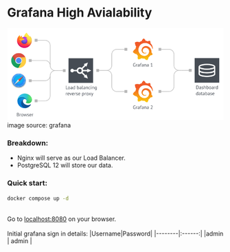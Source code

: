 # Grafana High Avialability

![Architecture](./images/grafana-high-availability.png)
\
image source: grafana
### Breakdown:
- Nginx will serve as our Load Balancer.
- PostgreSQL 12 will store our data.

### Quick start:
```bash
docker compose up -d
```
\
Go to [localhost:8080](http://localhost:8080) on your browser.
\
\
Initial grafana sign in details:
|Username|Password|
|--------|:------:|
|admin   | admin  | 
